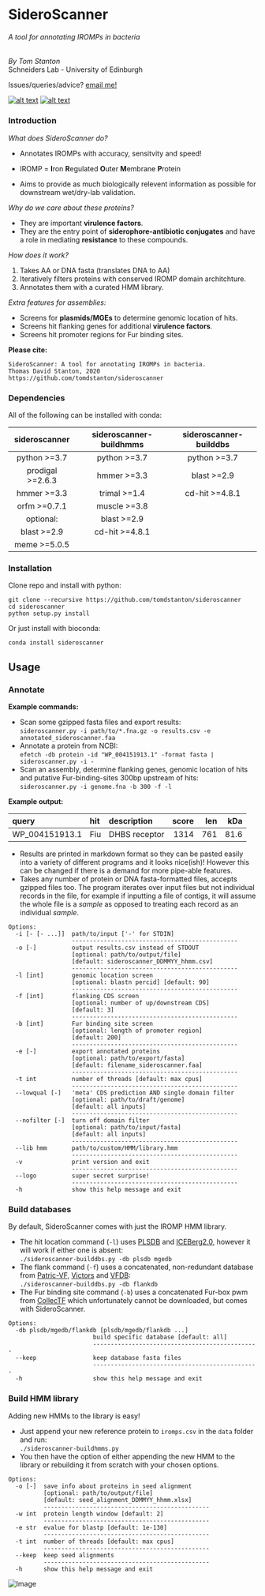 # SideroScanner
###### A tool for annotating IROMPs in bacteria
_By Tom Stanton_ \
Schneiders Lab - University of Edinburgh

Issues/queries/advice?
[email me!](T.D.Stanton@sms.ed.ac.uk)

[![alt text][1.1]][1]
[![alt text][6.1]][6]

[1]: http://twitter.com/tomstantonmicro
[1.1]: http://i.imgur.com/tXSoThF.png (twitter icon with padding)
[6]: http://www.github.com/tomdstanton
[6.1]: http://i.imgur.com/0o48UoR.png (github icon with padding)

### Introduction
*What does SideroScanner do?*
* Annotates IROMPs with accuracy, sensitvity and speed!
* IROMP = **I**ron **R**egulated **O**uter **M**embrane **P**rotein

* Aims to provide as much biologically relevent information as possible for
downstream wet/dry-lab validation.

*Why do we care about these proteins?*
* They are important **virulence factors**.
* They are the entry point of
**siderophore-antibiotic conjugates** and
have a role in mediating **resistance**
to these compounds.

*How does it work?*
1. Takes AA or DNA fasta (translates DNA to AA)
2. Iteratively filters proteins with conserved IROMP domain architchture.
5. Annotates them with a curated HMM library.

*Extra features for assemblies:*
* Screens for **plasmids/MGEs** to determine genomic location of hits.
* Screens hit flanking genes for additional **virulence factors**.
* Screens hit promoter regions for Fur binding sites.

**Please cite:**
```
SideroScanner: A tool for annotating IROMPs in bacteria.
Thomas David Stanton, 2020
https://github.com/tomdstanton/sideroscanner
```
### Dependencies
All of the following can be installed with conda:

|   sideroscanner  | sideroscanner-buildhmms | sideroscanner-builddbs |
|:----------------:|:-----------------------:|:----------------------:|
|   python >=3.7   |       python >=3.7      |      python >=3.7      |
| prodigal >=2.6.3 |       hmmer >=3.3       |       blast >=2.9      |
|    hmmer >=3.3   |       trimal >=1.4      |     cd-hit >=4.8.1     |
|   orfm >=0.7.1   |       muscle >=3.8      |                        |
|     optional:    |       blast >=2.9       |                        |
|    blast >=2.9   |      cd-hit >=4.8.1     |                        |
|   meme >=5.0.5   |                         |                        |

### Installation
Clone repo and install with python:
```
git clone --recursive https://github.com/tomdstanton/sideroscanner
cd sideroscanner
python setup.py install
```
Or just install with bioconda:
```
conda install sideroscanner
```

## Usage
### Annotate
**Example commands:**
* Scan some gzipped fasta files and export results: \
```sideroscanner.py -i path/to/*.fna.gz -o results.csv -e annotated_sideroscanner.faa```
* Annotate a protein from NCBI: \
```efetch -db protein -id "WP_004151913.1" -format fasta | sideroscanner.py -i -```
* Scan an assembly, determine flanking genes, genomic location of hits
and putative Fur-binding-sites 300bp upstream of hits: \
```sideroscanner.py -i genome.fna -b 300 -f -l```

**Example output:**

| query          | hit   | description   |   score |   len |   kDa |
|:---------------|:------|:--------------|--------:|------:|------:|
| WP_004151913.1 | Fiu   | DHBS receptor |    1314 |   761 |  81.6 |

* Results are printed in markdown format so they can be pasted easily
into a variety of different programs and it looks nice(ish)! However
this can be changed if there is a demand for more pipe-able features.
* Takes any number of protein or DNA fasta-formatted files, accepts gzipped files too.
The program iterates over input files but not individual records in the file, 
for example if inputting a file of contigs, it will assume the whole file 
is a *sample* as opposed to treating each record as an individual *sample*.
```
Options:
  -i [- [- ...]]  path/to/input ['-' for STDIN]
                  -----------------------------------------------
  -o [-]          output results.csv instead of STDOUT
                  [optional: path/to/output/file]
                  [default: sideroscanner_DDMMYY_hhmm.csv]
                  -----------------------------------------------
  -l [int]        genomic location screen
                  [optional: blastn percid] [default: 90]
                  -----------------------------------------------
  -f [int]        flanking CDS screen
                  [optional: number of up/downstream CDS]
                  [default: 3]
                  -----------------------------------------------
  -b [int]        Fur binding site screen
                  [optional: length of promoter region]
                  [default: 200]
                  -----------------------------------------------
  -e [-]          export annotated proteins
                  [optional: path/to/export/fasta]
                  [default: filename_sideroscanner.faa]
                  -----------------------------------------------
  -t int          number of threads [default: max cpus]
                  -----------------------------------------------
  --lowqual [-]   'meta' CDS prediction AND single domain filter
                  [optional: path/to/draft/genome]
                  [default: all inputs]
                  -----------------------------------------------
  --nofilter [-]  turn off domain filter
                  [optional: path/to/input/fasta]
                  [default: all inputs]
                  -----------------------------------------------
  --lib hmm       path/to/custom/HMM/library.hmm
                  -----------------------------------------------
  -v              print version and exit
                  -----------------------------------------------
  --logo          super secret surprise!
                  -----------------------------------------------
  -h              show this help message and exit
```
### Build databases
By default, SideroScanner comes with just the IROMP HMM library.
* The hit location command (```-l```) uses [PLSDB](https://ccb-microbe.cs.uni-saarland.de/plsdb/)
and [ICEBerg2.0](https://db-mml.sjtu.edu.cn/ICEberg/),
however it will work if either one is absent: \
```./sideroscanner-builddbs.py -db plsdb mgedb```
* The flank command (```-f```) uses a concatenated, non-redundant database from
[Patric-VF](https://www.patricbrc.org/), [Victors](http://www.phidias.us/victors/index.php)
and [VFDB](http://www.mgc.ac.cn/VFs/main.htm): \
```./sideroscanner-builddbs.py -db flankdb```
* The Fur binding site command (```-b```) uses a concatenated 
Fur-box pwm from [CollecTF](http://www.collectf.org/browse/home/) which
unfortunately cannot be downloaded, but comes with SideroScanner.
```
Options:
  -db plsdb/mgedb/flankdb [plsdb/mgedb/flankdb ...]
                        build specific database [default: all]
                        -----------------------------------------------
  --keep                keep database fasta files
                        -----------------------------------------------
  -h                    show this help message and exit
```
### Build HMM library
Adding new HMMs to the library is easy!
* Just append your new reference protein to ```iromps.csv``` in the ```data``` folder
and run: \
```./sideroscanner-buildhmms.py```
* You then have the option of either appending the new HMM to the library or 
rebuilding it from scratch with your chosen options.
```
Options:
  -o [-]  save info about proteins in seed alignment
          [optional: path/to/output/file]
          [default: seed_alignment_DDMMYY_hhmm.xlsx]
          -----------------------------------------------
  -w int  protein length window [default: 2]
          -----------------------------------------------
  -e str  evalue for blastp [default: 1e-130]
          -----------------------------------------------
  -t int  number of threads [default: max cpus]
          -----------------------------------------------
  --keep  keep seed alignments
          -----------------------------------------------
  -h      show this help message and exit
```
![Image](https://github.com/tomdstanton/sideroscanner/blob/master/sideroscanner.png)